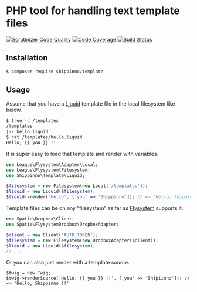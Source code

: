 # PHP tool for handling text template files 

[![Scrutinizer Code Quality](https://scrutinizer-ci.com/g/shippinno/template-php/badges/quality-score.png?b=master)](https://scrutinizer-ci.com/g/shippinno/template-php/?branch=master)
[![Code Coverage](https://scrutinizer-ci.com/g/shippinno/template-php/badges/coverage.png?b=master)](https://scrutinizer-ci.com/g/shippinno/template-php/?branch=master)
[![Build Status](https://scrutinizer-ci.com/g/shippinno/template-php/badges/build.png?b=master)](https://scrutinizer-ci.com/g/shippinno/template-php/build-status/master)

## Installation

```sh
$ composer require shippinno/template
```

## Usage

Assume that you have a [Liquid](https://shopify.github.io/liquid/) template file in the local filesystem like below.

```sh
$ tree -d /templates
/templates
|-- hello.liquid 
$ cat /templates/hello.liquid
Hello, {{ you }} !!
```

It is super easy to load that template and render with variables.

```php
use League\Flysystem\Adapter\Local;
use League\Flysystem\Filesystem;
use Shippinno\Template\Liquid;

$filesystem = new Filesystem(new Local('/templates'));
$liquid = new Liquid($filesystem);
$liquid->render('hello', ['you' => 'Shippinno']); // => 'Hello, Shippinno !!'
```

Template files can be on any “filesystem” as far as [Flysystem](http://flysystem.thephpleague.com/docs/) supports it.

```php
use Spatie\Dropbox\Client;
use Spatie\FlysystemDropbox\DropboxAdapter;

$client = new Client('AUTH_TOKEN');
$filesystem = new Filesystem(new DropboxAdapter($client));
$liquid = new Liquid($filesystem);
// ...
```

Or you can also just render with a template source.

```
$twig = new Twig;
$twig->renderSource('Hello, {{ you }} !!', ['you' => 'Shipiinno']); // => 'Hello, Shippinno !!'
```

